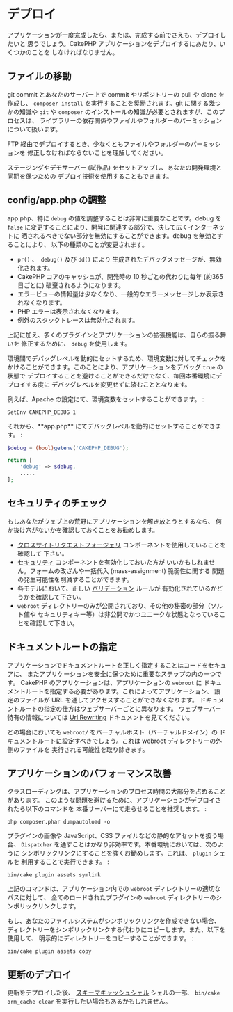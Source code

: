 # デプロイ

アプリケーションが一度完成したら、または、完成する前でさえも、デプロイしたいと
思うでしょう。CakePHP アプリケーションをデプロイするにあたり、いくつかのことを
しなければなりません。

## ファイルの移動

git commit とあなたのサーバー上で commit やリポジトリーの pull や clone を作成し、
`composer install` を実行することを奨励されます。git に関する幾つかの知識や
`git` や `composer` のインストールの知識が必要とされますが、このプロセスは、
ライブラリーの依存関係やファイルやフォルダーのパーミッションについて扱います。

FTP 経由でデプロイするとき、少なくともファイルやフォルダーのパーミッションを
修正しなければならないことを理解してください。

ステージングやデモサーバー (試作品) をセットアップし、あなたの開発環境と同期を保つための
デプロイ技術を使用することもできます。

## config/app.php の調整

app.php、特に `debug` の値を調整することは非常に重要なことです。debug を
`false` に変更することにより、開発に関連する部分で、決して広くインターネットに
晒されるべきでない部分を無効にすることができます。debug を無効とすることにより、
以下の種類のことが変更されます。

- `pr()` 、　`debug()` 及び `dd()` により
  生成されたデバッグメッセージが、無効化されます。
- CakePHP コアのキャッシュが、開発時の 10 秒ごとの代わりに毎年 (約365日ごとに)
  破棄されるようになります。
- エラービューの情報量は少なくなり、一般的なエラーメッセージしか表示されなくなります。
- PHP エラーは表示されなくなります。
- 例外のスタックトレースは無効化されます。

上記に加え、多くのプラグインとアプリケーションの拡張機能は、自らの振る舞いを
修正するために、 `debug` を使用します。

環境間でデバッグレベルを動的にセットするため、環境変数に対してチェックを
かけることができます。このことにより、アプリケーションをデバッグ `true` の状態で
デプロイすることを避けることができるだけでなく、毎回本番環境にデプロイする度に
デバッグレベルを変更せずに済むこととなります。

例えば、Apache の設定にて、環境変数をセットすることができます。 :

    SetEnv CAKEPHP_DEBUG 1

それから、\*\*app.php\*\* にてデバッグレベルを動的にセットすることができます。 :

``` php
$debug = (bool)getenv('CAKEPHP_DEBUG');

return [
    'debug' => $debug,
    .....
];
```

## セキュリティのチェック

もしあなたがウェブ上の荒野にアプリケーションを解き放とうとするなら、
何か抜け穴がないかを確認しておくことをお勧めします。

- [クロスサイトリクエストフォージェリ](controllers/components/csrf) コンポーネントを使用していることを確認して
  下さい。
- [セキュリティ](controllers/components/security) コンポーネントを有効化しておいた方が
  いいかもしれません。フォームの改ざんや一括代入 (mass-assignment) 脆弱性に関する
  問題の発生可能性を削減することができます。
- 各モデルにおいて、正しい [バリデーション](core-libraries/validation) ルールが
  有効化されているかどうかを確認して下さい。
- `webroot` ディレクトリーのみが公開されており、その他の秘密の部分（ソルト値や
  セキュリティキー等）は非公開でかつユニークな状態となっていることを確認して下さい。

## ドキュメントルートの指定

アプリケーションでドキュメントルートを正しく指定することはコードをセキュアに、
またアプリケーションを安全に保つために重要なステップの内の一つです。
CakePHP のアプリケーションは、アプリケーションの `webroot` に
ドキュメントルートを指定する必要があります。これによってアプリケーション、
設定のファイルが URL を通してアクセスすることができなくなります。
ドキュメントルートの指定の仕方はウェブサーバーごとに異なります。
ウェブサーバー特有の情報については [Url Rewriting](installation#url-rewriting) ドキュメントを見てください。

どの場合においても `webroot/` をバーチャルホスト（バーチャルドメイン）の
ドキュメントルートに設定すべきでしょう。これは webroot ディレクトリーの外側のファイルを
実行される可能性を取り除きます。

## アプリケーションのパフォーマンス改善

クラスローディングは、アプリケーションのプロセス時間の大部分を占めることがあります。
このような問題を避けるために、アプリケーションがデプロイされたら以下のコマンドを
本番サーバーにて走らせることを推奨します。 :

    php composer.phar dumpautoload -o

プラグインの画像や JavaScript、CSS ファイルなどの静的なアセットを扱う場合、
`Dispatcher` を通すことはかなり非効率です。本番環境においては、次のように
シンボリックリンクにすることを強くお勧めします。これは、 `plugin` シェルを
利用することで実行できます。 :

    bin/cake plugin assets symlink

上記のコマンドは、アプリケーション内での `webroot` ディレクトリーの適切なパスに対して、
全てのロードされたプラグインの `webroot` ディレクトリーのシンボリックリンクします。

もし、あなたのファイルシステムがシンボリックリンクを作成できない場合、
ディレクトリーをシンボリックリンクする代わりにコピーします。また、以下を使用して、
明示的にディレクトリーをコピーすることができます。 :

    bin/cake plugin assets copy

## 更新のデプロイ

更新をデプロイした後、 [スキーマキャッシュシェル](console-and-shells/schema-cache) シェルの一部、
`bin/cake orm_cache clear` を実行したい場合もあるかもしれません。
